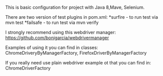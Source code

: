 This is basic configuration for project with Java 8,Mave, Selenium.

There are two version of test plugins in pom.xml:
*surfire - to run test via mvn test
*failsafe - to run test via mvn verify

I strongly recommend using this webdriver manager:
https://github.com/bonigarcia/webdrivermanager

Examples of using it you can find in classes:
ChromeDriveryByManagerFactory, FirefoxDriverByManagerFactory

If you really need use plain webdriver example ot that you can find in:
ChromeDriverFactory




